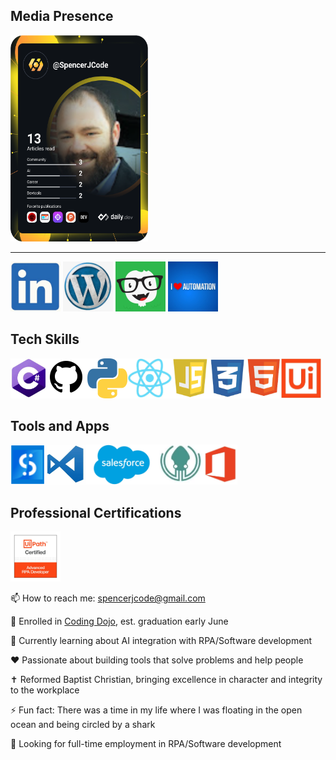 <h2>Media Presence</h2>
<a href="https://app.daily.dev/SpencerJCode"><img src="devcard.svg" height = 330 width="220" alt="Spencer's Dev Card"/></a><hr>
<a href="https://www.linkedin.com/in/spencer-j-6ba942198/"><img src="assets/linkedinlogo.png" alt = "LinkedIn Logo" height = 80px width = 80px/></a>
<a href="https://sjrpaportfolio.wordpress.com/"><img src="assets/wordpress.png" alt = "Wordpress Logo" height = 80px width = 80px/></a>
<a href="https://edabit.com/user/ZCyWFjrdEvt8szfCq"><img src="assets/edabit.png" alt = "Edabit Logo" height = 80px width = 80px/></a>
<a href="https://discord.gg/iloveautomation"><img src="assets/iloveautomation.png" alt = "I Love Automation Discord" height = 80px width = 80px/></a>
<h2>Tech Skills</h2>

<img src=assets/Csharp.PNG alt="C Charp Logo" height=64px/><img src="assets/github.png" alt="Github Logo" height=64px/><img src="assets/python.png" alt="Python Logo" height=64px/><img src="assets/reactlogo1.png" alt="React Logo" height=64px/><img src=assets/js1.png alt="JavaScript Logo" height=64px/><img src=assets/css.png alt="CSS Logo" height=64px/><img src=assets/html.png alt="HTML Logo" height=64px/><img src="assets/uipath.PNG" alt="UiPath Logo" height=64px/>

<h2>Tools and Apps</h2>

<img src="assets/studio.png" alt="UiPath Studio Logo" height=64px/><img src="assets/vscode.png" alt="Visual Studio Logo" height=64px/><img src="assets/salesforce.png" alt="Salesforce Logo" height=64px/><img src="assets/kraken.png" alt="Gitkraken Logo" height=64px/><img src="assets/microsoft.png" alt="Microsoft Office Logo" height=64px/>

<h2>Professional Certifications</h2>
<a href="https://www.uipath.com/learning/certification"><img src="assets/uiard.png" alt = "UiARD" height = 80px width = 80px/></a>

📫 How to reach me: spencerjcode@gmail.com

🥋 Enrolled in <a href=https://www.codingdojo.com>Coding Dojo</a>, est. graduation early June

🌱 Currently learning about AI integration with RPA/Software development

❤️ Passionate about building tools that solve problems and help people

✝️ Reformed Baptist Christian, bringing excellence in character and integrity to the workplace

⚡ Fun fact: There was a time in my life where I was floating in the open ocean and being circled by a shark

💼 Looking for full-time employment in RPA/Software development


